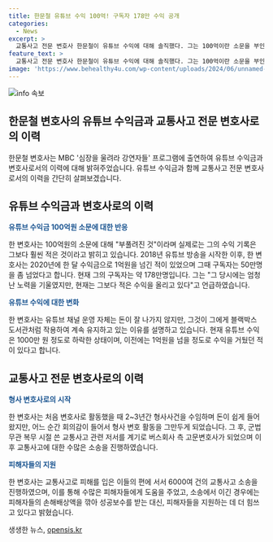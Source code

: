 ```yaml
---
title: 한문철 유튜브 수익 100억! 구독자 178만 수익 공개
categories:
  - News
excerpt: >
  교통사고 전문 변호사 한문철이 유튜브 수익에 대해 솔직했다. 그는 100억이란 소문을 부인하고, 실제로는 10분의 1 수준이라고 밝혔다. 최고 수익은 1억 넘긴 적이 있지만 현재는 1000만원에 그친다. 그는 유튜브를 블랙박스 도서관이라 칭하며 유튜브에 계속해서 영상을 업로드하는 이유를 설명했다. 한문철 변호사는 도둑, 소매치기, 조폭 등의 범죄로부터 피해를 입은 이들을 돕기 위해 변호사로 활동했으며, 버스 사고 관련 소송에서 피해자들을 위해 활발히 활동했다.
feature_text: >
  교통사고 전문 변호사 한문철이 유튜브 수익에 대해 솔직했다. 그는 100억이란 소문을 부인하고, 실제로는 10분의 1 수준이라고 밝혔다. 최고 수익은 1억 넘긴 적이 있지만 현재는 1000만원에 그친다. 그는 유튜브를 블랙박스 도서관이라 칭하며 유튜브에 계속해서 영상을 업로드하는 이유를 설명했다. 한문철 변호사는 도둑, 소매치기, 조폭 등의 범죄로부터 피해를 입은 이들을 돕기 위해 변호사로 활동했으며, 버스 사고 관련 소송에서 피해자들을 위해 활발히 활동했다.
image: 'https://www.behealthy4u.com/wp-content/uploads/2024/06/unnamed-file.png'
---
```


<p><img src="https://www.behealthy4u.com/wp-content/uploads/2024/06/unnamed-file.png" alt="info 속보" /></p>

<h2>한문철 변호사의 유튜브 수익금과 교통사고 전문 변호사로의 이력</h2>

<p data-ke-size="size16">한문철 변호사는 MBC '심장을 울려라 강연자들' 프로그램에 출연하여 유튜브 수익금과 변호사로서의 이력에 대해 밝혀주었습니다. 유튜브 수익금과 함께 교통사고 전문 변호사로서의 이력을 간단히 살펴보겠습니다.</p>

<h2 data-ke-size="size26">유튜브 수익금과 변호사로의 이력</h2>

<p><b><span style="color: #1a5490;">유튜브 수익금 100억원 소문에 대한 반응</span></b></p>

<p>한 변호사는 100억원의 소문에 대해 "부풀려진 것"이라며 실제로는 그의 수익 기록은 그보다 훨씬 적은 것이라고 밝히고 있습니다. 2018년 유튜브 방송을 시작한 이후, 한 변호사는 2020년에 한 달 수익금으로 1억원을 넘긴 적이 있었으며 그때 구독자는 50만명을 좀 넘었다고 합니다. 현재 그의 구독자는 약 178만명입니다. 그는 "그 당시에는 엄청난 노력을 기울였지만, 현재는 그보다 적은 수익을 올리고 있다"고 언급하였습니다.</p>

<p><b><span style="color: #1a5490;">유튜브 수익에 대한 변화</span></b></p>

<p>한 변호사는 유튜브 채널 운영 자체는 돈이 잘 나가지 않지만, 그것이 그에게 블랙박스 도서관처럼 작용하여 계속 유지하고 있는 이유를 설명하고 있습니다. 현재 유튜브 수익은 1000만 원 정도로 하락한 상태이며, 이전에는 1억원을 넘을 정도로 수익을 거뒀던 적이 있다고 합니다.</p>

<h2 data-ke-size="size26">교통사고 전문 변호사로의 이력</h2>

<p><b><span style="color: #1a5490;">형사 변호사로의 시작</span></b></p>

<p>한 변호사는 처음 변호사로 활동했을 때 2~3년간 형사사건을 수임하며 돈이 쉽게 들어왔지만, 어느 순간 회의감이 들어서 형사 변호 활동을 그만두게 되었습니다. 그 후, 군법무관 복무 시절 쓴 교통사고 관련 저서를 계기로 버스회사 측 고문변호사가 되었으며 이후 교통사고에 대한 수많은 소송을 진행하였습니다.</p>

<p><b><span style="color: #1a5490;">피해자들의 지원</span></b></p>

<p>한 변호사는 교통사고로 피해를 입은 이들의 편에 서서 6000여 건의 교통사고 소송을 진행하였으며, 이를 통해 수많은 피해자들에게 도움을 주었고, 소송에서 이긴 경우에는 피해자들의 손해배상액을 깎아 성공보수를 받는 대신, 피해자들을 지원하는 데 더 힘쓰고 있다고 밝혔습니다.</p>
생생한 뉴스, <a href="https://opensis.kr" rel="dofollow">opensis.kr</a>


